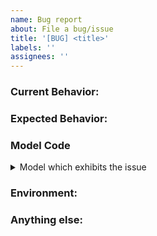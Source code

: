 ```yaml
---
name: Bug report
about: File a bug/issue
title: '[BUG] <title>'
labels: ''
assignees: ''
---
```

<!-- Thank you for submitting a bug report! -->

### Current Behavior:
<!-- A concise description of what you're experiencing. -->

### Expected Behavior:
<!-- A concise description of what you expected to happen. -->

### Model Code
<!-- If a specific model is causing this issue, it really helps if you can share it -->
<details><summary>Model which exhibits the issue</summary>

```stan
// Please put your code here

```
</details>

### Environment:
<!--
Example:
- OS: Ubuntu 20.04
- stanc: 2.28.0
- cmdstan/rstan/other Stanversions
-->

### Anything else:
<!--
Links? References? Anything that will give us more context about the issue that you are encountering!
-->
